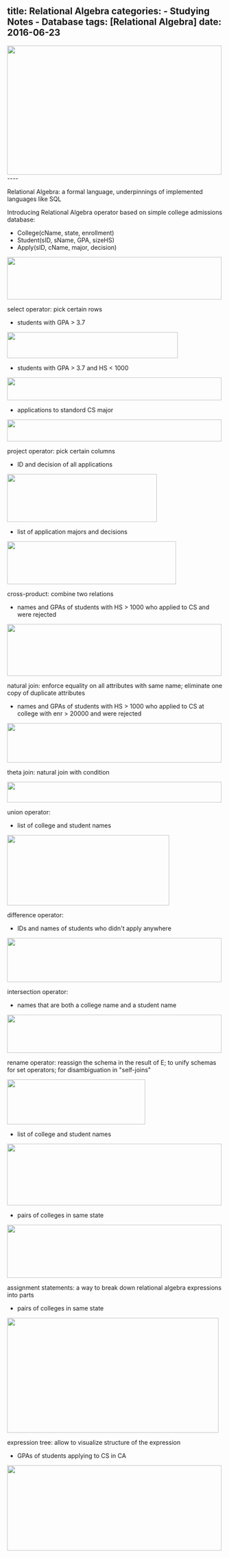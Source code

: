 title: Relational Algebra
categories: 
    - Studying Notes
    - Database
tags: [Relational Algebra]
date: 2016-06-23
---
<img src="https://c8.staticflickr.com/8/7371/27775233071_894e39fbed.jpg" width="500" height="301">
<!--more-->
----

Relational Algebra: a formal language, underpinnings of implemented languages like SQL

Introducing Relational Algebra operator based on simple college admissions database:
* College(cName, state, enrollment)
* Student(sID, sName, GPA, sizeHS)
* Apply(sID, cName, major, decision)

<img src="https://c3.staticflickr.com/8/7319/27573344650_962654069e.jpg" width="500" height="99">

select operator: pick certain rows
* students with GPA > 3.7

<img src="https://c1.staticflickr.com/8/7598/27573344720_82bcfc972a.jpg" width="398" height="61">

* students with GPA > 3.7 and HS < 1000

<img src="https://c7.staticflickr.com/8/7372/27573344790_c865852165.jpg" width="500" height="53">

* applications to standord CS major

<img src="https://c7.staticflickr.com/8/7432/27573344910_09f5ff0c54.jpg" width="500" height="51">

project operator: pick certain columns
* ID and decision of all applications

<img src="https://c1.staticflickr.com/8/7297/27573345000_5bc9c7f357.jpg" width="349" height="112">

* list of application majors and decisions

<img src="https://c3.staticflickr.com/8/7064/27573345050_42dc615313.jpg" width="394" height="100">

cross-product: combine two relations
* names and GPAs of students with HS > 1000 who applied to CS and were rejected

<img src="https://c3.staticflickr.com/8/7564/27573345130_9746e076b2.jpg" width="500" height="121">

natural join: enforce equality on all attributes with same name; eliminate one copy of duplicate attributes
* names and GPAs of students with HS > 1000 who applied to CS at college with enr > 20000 and were rejected

<img src="https://c1.staticflickr.com/8/7791/27573345240_2f9b4640a4.jpg" width="500" height="92">

theta join: natural join with condition

<img src="https://c3.staticflickr.com/8/7098/27573345330_befbf4619d.jpg" width="500" height="48">

union operator:
* list of college and student names

<img src="https://c3.staticflickr.com/8/7347/27573344490_40c78b9b7b.jpg" width="378" height="164">

difference operator:
* IDs and names of students who didn't apply anywhere

<img src="https://c3.staticflickr.com/8/7502/27573344410_26d586fbd4.jpg" width="500" height="103">

intersection operator:
* names that are both a college name and a student name

<img src="https://c5.staticflickr.com/8/7341/27573344340_7b61fe1064.jpg" width="500" height="89">

rename operator: reassign the schema in the result of E; to unify schemas for set operators; for disambiguation in "self-joins"

<img src="https://c3.staticflickr.com/8/7319/27573344130_08b46a039a.jpg" width="322" height="105">

* list of college and student names

<img src="https://c5.staticflickr.com/8/7632/27573344020_cffcf285b2.jpg" width="500" height="144">

* pairs of colleges in same state

<img src="https://c1.staticflickr.com/8/7441/27573343840_aa724cd602.jpg" width="500" height="124">

assignment statements: a way to break down relational algebra expressions into parts
* pairs of colleges in same state

<img src="https://c5.staticflickr.com/8/7367/27573343740_495d3d7f39.jpg" width="493" height="268">

expression tree: allow to visualize structure of the expression
* GPAs of students applying to CS in CA

<img src="https://c1.staticflickr.com/8/7408/27573343680_48499dae78.jpg" width="500" height="199">